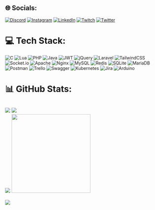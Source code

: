 ## 🌐 Socials:
[![Discord](https://img.shields.io/badge/Discord-%237289DA.svg?logo=discord&logoColor=white)](https://discord.gg/Sxu6DDRJ49 ) [![Instagram](https://img.shields.io/badge/Instagram-%23E4405F.svg?logo=Instagram&logoColor=white)](https://instagram.com/yeganehha) [![LinkedIn](https://img.shields.io/badge/LinkedIn-%230077B5.svg?logo=linkedin&logoColor=white)](https://linkedin.com/in/erfanebrahimi) [![Twitch](https://img.shields.io/badge/Twitch-%239146FF.svg?logo=Twitch&logoColor=white)](https://twitch.tv/yeganehha) [![Twitter](https://img.shields.io/badge/Twitter-%231DA1F2.svg?logo=Twitter&logoColor=white)](https://twitter.com/yeganehha) 

# 💻 Tech Stack:
![C](https://img.shields.io/badge/c-%2300599C.svg?style=flat-square&logo=c&logoColor=white) ![Lua](https://img.shields.io/badge/lua-%232C2D72.svg?style=flat-square&logo=lua&logoColor=white) ![PHP](https://img.shields.io/badge/php-%23777BB4.svg?style=flat-square&logo=php&logoColor=white) ![Java](https://img.shields.io/badge/java-%23ED8B00.svg?style=flat-square&logo=java&logoColor=white) ![JWT](https://img.shields.io/badge/JWT-black?style=flat-square&logo=JSON%20web%20tokens) ![jQuery](https://img.shields.io/badge/jquery-%230769AD.svg?style=flat-square&logo=jquery&logoColor=white) ![Laravel](https://img.shields.io/badge/laravel-%23FF2D20.svg?style=flat-square&logo=laravel&logoColor=white) ![TailwindCSS](https://img.shields.io/badge/tailwindcss-%2338B2AC.svg?style=flat-square&logo=tailwind-css&logoColor=white) ![Socket.io](https://img.shields.io/badge/Socket.io-black?style=flat-square&logo=socket.io&badgeColor=010101) ![Apache](https://img.shields.io/badge/apache-%23D42029.svg?style=flat-square&logo=apache&logoColor=white) ![Nginx](https://img.shields.io/badge/nginx-%23009639.svg?style=flat-square&logo=nginx&logoColor=white) ![MySQL](https://img.shields.io/badge/mysql-%2300f.svg?style=flat-square&logo=mysql&logoColor=white) ![Redis](https://img.shields.io/badge/redis-%23DD0031.svg?style=flat-square&logo=redis&logoColor=white) ![SQLite](https://img.shields.io/badge/sqlite-%2307405e.svg?style=flat-square&logo=sqlite&logoColor=white) ![MariaDB](https://img.shields.io/badge/MariaDB-003545?style=flat-square&logo=mariadb&logoColor=white) ![Postman](https://img.shields.io/badge/Postman-FF6C37?style=flat-square&logo=postman&logoColor=white) ![Trello](https://img.shields.io/badge/Trello-%23026AA7.svg?style=flat-square&logo=Trello&logoColor=white) ![Swagger](https://img.shields.io/badge/-Swagger-%23Clojure?style=flat-square&logo=swagger&logoColor=white) ![Kubernetes](https://img.shields.io/badge/kubernetes-%23326ce5.svg?style=flat-square&logo=kubernetes&logoColor=white) ![Jira](https://img.shields.io/badge/jira-%230A0FFF.svg?style=flat-square&logo=jira&logoColor=white) ![Arduino](https://img.shields.io/badge/-Arduino-00979D?style=flat-square&logo=Arduino&logoColor=white)
# 📊 GitHub Stats:
![](https://github-readme-stats-sigma-five.vercel.app/api?username=yeganehha&theme=default&hide_border=false&include_all_commits=true&count_private=true)
![](https://github-readme-stats-sigma-five.vercel.app/api/top-langs/?username=yeganehha&theme=default&hide_border=false&include_all_commits=true&count_private=true&layout=compact)<br/>
![](https://github-readme-streak-stats.herokuapp.com/?user=yeganehha&theme=default&hide_border=false)
<a href="https://www.coffeebede.com/erfun"><img style="width: 256px;" src="https://coffeebede.ir/DashboardTemplateV2/app-assets/images/banner/default-yellow.svg" /></a>
---
![](https://komarev.com/ghpvc/?username=yeganehha&label=Profile%20views&color=0e75b6&style=flat)
